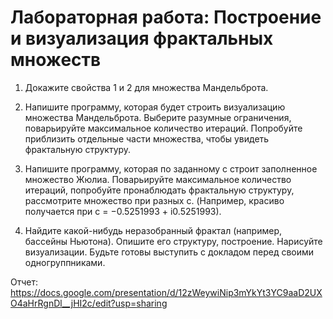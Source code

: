 # Лабораторная работа: Построение и визуализация фрактальных множеств
1. Докажите свойства 1 и 2 для множества Мандельброта.

2. Напишите программу, которая будет строить визуализацию множества Мандельброта. Выберите разумные ограничения, поварьируйте максимальное количество итераций. Попробуйте приблизить отдельные части множества, чтобы увидеть фрактальную структуру.

3. Напишите программу, которая по заданному c строит заполненное множество Жюлиа. Поварьируйте максимальное количество итераций, попробуйте пронаблюдать фрактальную структуру, рассмотрите множество при разных c. (Например, красиво получается при c = −0.5251993 + i0.5251993).

4. Найдите какой-нибудь неразобранный фрактал (например, бассейны Ньютона). Опишите его структуру, построение. Нарисуйте визуализации. Будьте готовы выступить с докладом перед своими одногруппниками.

Отчет: https://docs.google.com/presentation/d/12zWeywiNip3mYkYt3YC9aaD2UXO4aHrRgnDl__jHI2c/edit?usp=sharing
